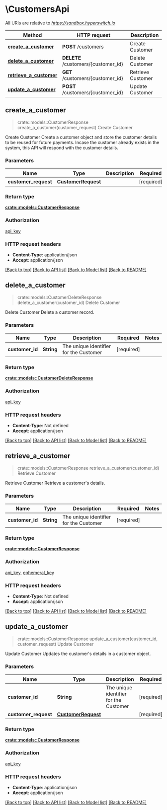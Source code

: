 # \CustomersApi

All URIs are relative to *https://sandbox.hyperswitch.io*

Method | HTTP request | Description
------------- | ------------- | -------------
[**create_a_customer**](CustomersApi.md#create_a_customer) | **POST** /customers | Create Customer
[**delete_a_customer**](CustomersApi.md#delete_a_customer) | **DELETE** /customers/{customer_id} | Delete Customer
[**retrieve_a_customer**](CustomersApi.md#retrieve_a_customer) | **GET** /customers/{customer_id} | Retrieve Customer
[**update_a_customer**](CustomersApi.md#update_a_customer) | **POST** /customers/{customer_id} | Update Customer



## create_a_customer

> crate::models::CustomerResponse create_a_customer(customer_request)
Create Customer

Create Customer  Create a customer object and store the customer details to be reused for future payments. Incase the customer already exists in the system, this API will respond with the customer details.

### Parameters


Name | Type | Description  | Required | Notes
------------- | ------------- | ------------- | ------------- | -------------
**customer_request** | [**CustomerRequest**](CustomerRequest.md) |  | [required] |

### Return type

[**crate::models::CustomerResponse**](CustomerResponse.md)

### Authorization

[api_key](../README.md#api_key)

### HTTP request headers

- **Content-Type**: application/json
- **Accept**: application/json

[[Back to top]](#) [[Back to API list]](../README.md#documentation-for-api-endpoints) [[Back to Model list]](../README.md#documentation-for-models) [[Back to README]](../README.md)


## delete_a_customer

> crate::models::CustomerDeleteResponse delete_a_customer(customer_id)
Delete Customer

Delete Customer  Delete a customer record.

### Parameters


Name | Type | Description  | Required | Notes
------------- | ------------- | ------------- | ------------- | -------------
**customer_id** | **String** | The unique identifier for the Customer | [required] |

### Return type

[**crate::models::CustomerDeleteResponse**](CustomerDeleteResponse.md)

### Authorization

[api_key](../README.md#api_key)

### HTTP request headers

- **Content-Type**: Not defined
- **Accept**: application/json

[[Back to top]](#) [[Back to API list]](../README.md#documentation-for-api-endpoints) [[Back to Model list]](../README.md#documentation-for-models) [[Back to README]](../README.md)


## retrieve_a_customer

> crate::models::CustomerResponse retrieve_a_customer(customer_id)
Retrieve Customer

Retrieve Customer  Retrieve a customer's details.

### Parameters


Name | Type | Description  | Required | Notes
------------- | ------------- | ------------- | ------------- | -------------
**customer_id** | **String** | The unique identifier for the Customer | [required] |

### Return type

[**crate::models::CustomerResponse**](CustomerResponse.md)

### Authorization

[api_key](../README.md#api_key), [ephemeral_key](../README.md#ephemeral_key)

### HTTP request headers

- **Content-Type**: Not defined
- **Accept**: application/json

[[Back to top]](#) [[Back to API list]](../README.md#documentation-for-api-endpoints) [[Back to Model list]](../README.md#documentation-for-models) [[Back to README]](../README.md)


## update_a_customer

> crate::models::CustomerResponse update_a_customer(customer_id, customer_request)
Update Customer

Update Customer  Updates the customer's details in a customer object.

### Parameters


Name | Type | Description  | Required | Notes
------------- | ------------- | ------------- | ------------- | -------------
**customer_id** | **String** | The unique identifier for the Customer | [required] |
**customer_request** | [**CustomerRequest**](CustomerRequest.md) |  | [required] |

### Return type

[**crate::models::CustomerResponse**](CustomerResponse.md)

### Authorization

[api_key](../README.md#api_key)

### HTTP request headers

- **Content-Type**: application/json
- **Accept**: application/json

[[Back to top]](#) [[Back to API list]](../README.md#documentation-for-api-endpoints) [[Back to Model list]](../README.md#documentation-for-models) [[Back to README]](../README.md)

